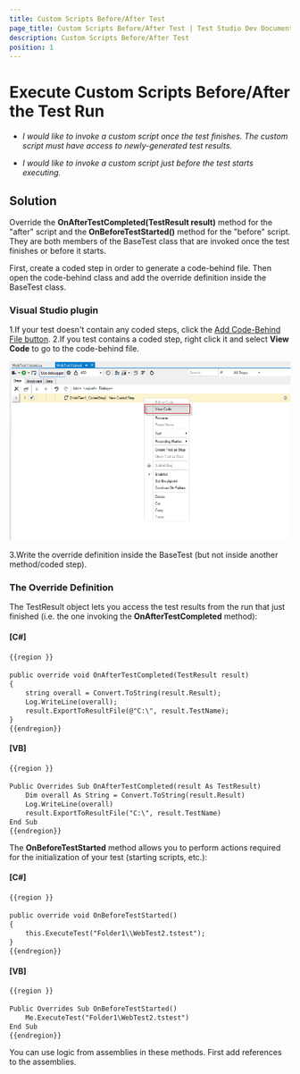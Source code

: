 ```yaml
---
title: Custom Scripts Before/After Test
page_title: Custom Scripts Before/After Test | Test Studio Dev Documentation
description: Custom Scripts Before/After Test
position: 1
---
```

# Execute Custom Scripts Before/After the Test Run

* *I would like to invoke a custom script once the test finishes. The custom script must have access to newly-generated test results.*

* *I would like to invoke a custom script just before the test starts executing.*

## Solution

Override the **OnAfterTestCompleted(TestResult result)** method for the "after" script and the **OnBeforeTestStarted()** method for the "before" script. They are both members of the BaseTest class that are invoked once the test finishes or before it starts.

First, create a coded step in order to generate a code-behind file. Then open the code-behind class and add the override definition inside the BaseTest class.

### Visual Studio plugin

1.If your test doesn't contain any coded steps, click the <a href="/code-in-test/features-in-code#Code-Behind-File" target="_blank">Add Code-Behind File button</a>.
2.If you test contains a coded step, right click it and select **View Code** to go to the code-behind file.

![View code][3]

3.Write the override definition inside the BaseTest (but not inside another method/coded step).

### The Override Definition

The TestResult object lets you access the test results from the run that just finished (i.e. the one invoking the **OnAfterTestCompleted** method):

#### __[C#]__

    {{region }}

    public override void OnAfterTestCompleted(TestResult result)
    {
        string overall = Convert.ToString(result.Result);
        Log.WriteLine(overall);
        result.ExportToResultFile(@"C:\", result.TestName);
    }
    {{endregion}}

#### __[VB]__

    {{region }}

    Public Overrides Sub OnAfterTestCompleted(result As TestResult)
        Dim overall As String = Convert.ToString(result.Result)
        Log.WriteLine(overall)
        result.ExportToResultFile("C:\", result.TestName)
    End Sub
    {{endregion}}

The **OnBeforeTestStarted** method allows you to perform actions required for the initialization of your test (starting scripts, etc.):

#### __[C#]__

    {{region }}

    public override void OnBeforeTestStarted()
    {
        this.ExecuteTest("Folder1\\WebTest2.tstest");
    }
    {{endregion}}

#### __[VB]__

    {{region }}

    Public Overrides Sub OnBeforeTestStarted()
        Me.ExecuteTest("Folder1\WebTest2.tstest")
    End Sub
    {{endregion}}

You can use logic from assemblies in these methods. First add references to the assemblies.

[3]: images/custom-scripts-before-after/fig3.png
